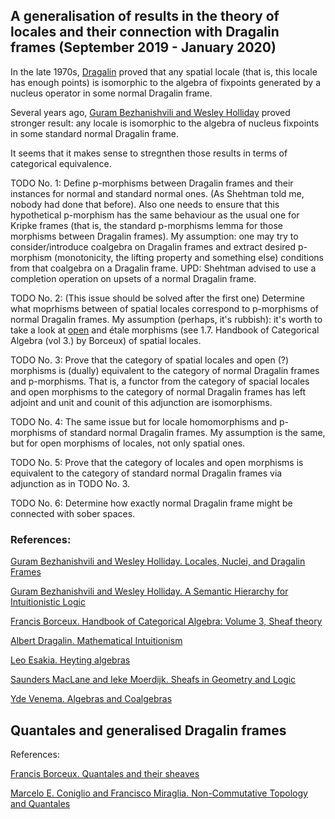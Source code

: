## A generalisation of results in the theory of locales and their connection with Dragalin frames (September 2019 - January 2020)

In the late 1970s, [Dragalin](https://books.google.ru/books/about/Mathematical_Intuitionism.html?id=n_ecAwAAQBAJ&redir_esc=y) proved that any spatial locale
(that is, this locale has enough points) is isomorphic to the algebra of fixpoints generated by a nucleus operator in some normal Dragalin frame.

Several years ago, [Guram Bezhanishvili and Wesley Holliday](https://escholarship.org/uc/item/2s0134zx) proved stronger result:
any locale is isomorphic to the algebra of nucleus fixpoints in some standard normal Dragalin frame.

It seems that it makes sense to stregnthen those results in terms of categorical equivalence.

TODO No. 1: Define p-morphisms between Dragalin frames and their instances for normal and standard normal ones.
(As Shehtman told me, nobody had done that before). Also one needs to ensure that this hypothetical p-morphism has the same
behaviour as the usual one for Kripke frames (that is, the standard p-morphisms lemma for those morphisms between Dragalin frames).
My assumption: one may try to consider/introduce coalgebra on Dragalin frames and extract desired p-morphism (monotonicity, the lifting property and something else) conditions from that coalgebra on a Dragalin frame.
UPD: Shehtman advised to use a completion operation on upsets of a normal Dragalin frame.

TODO No. 2: (This issue should be solved after the first one) Determine what moprhisms between of spatial locales correspond
to p-morphisms of normal Dragalin frames.
My assumption (perhaps, it's rubbish): it's worth to take a look at [open](http://www.math.harvard.edu/~lurie/278xnotes/Lecture17-Open.pdf) and étale morphisms (see 1.7. Handbook of Categorical Algebra (vol 3.) by Borceux) of spatial locales.

TODO No. 3: Prove that the category of spatial locales and open (?) morphisms is (dually) equivalent to the category of normal Dragalin frames and p-morphisms. That is, a functor from the category of spacial locales and open morphisms to the category of normal Dragalin frames has left adjoint and unit and counit of this adjunction are isomorphisms.

TODO No. 4: The same issue but for locale homomorphisms and p-morphisms of standard normal Dragalin frames.
My assumption is the same, but for open morphisms of locales, not only spatial ones.

TODO No. 5: Prove that the category of locales and open morphisms is equivalent to the category of standard normal Dragalin frames via adjunction as in TODO No. 3.

TODO No. 6: Determine how exactly normal Dragalin frame might be connected with sober spaces.

### References:

[Guram Bezhanishvili and Wesley Holliday. Locales, Nuclei, and Dragalin Frames](https://escholarship.org/uc/item/2s0134zx)

[Guram Bezhanishvili and Wesley Holliday. A Semantic Hierarchy for Intuitionistic Logic](https://escholarship.org/uc/item/2vp2x4rx)

[Francis Borceux. Handbook of Categorical Algebra: Volume 3, Sheaf theory](https://books.google.ru/books/about/Handbook_of_Categorical_Algebra_Volume_3.html?id=gfVkPgAACAAJ&redir_esc=y)

[Albert Dragalin. Mathematical Intuitionism](https://books.google.ru/books/about/Mathematical_Intuitionism.html?id=n_ecAwAAQBAJ&redir_esc=y)

[Leo Esakia. Heyting algebras](https://www.springer.com/gp/book/9783030120955)

[Saunders MacLane and Ieke Moerdijk. Sheafs in Geometry and Logic](http://atondwal.org/Sheaves_in_Geometry_and_Logic__MacLane_Moerdijk.pdf)

[Yde Venema. Algebras and Coalgebras](https://staff.fnwi.uva.nl/y.venema/papers/ac.pdf)

## Quantales and generalised Dragalin frames

References:

[Francis Borceux. Quantales and their sheaves](https://link.springer.com/article/10.1007/BF00403411)

[Marcelo E. Coniglio and Francisco Miraglia. Non-Commutative Topology and Quantales](https://www.jstor.org/stable/20016178?seq=1#page_scan_tab_contents)
